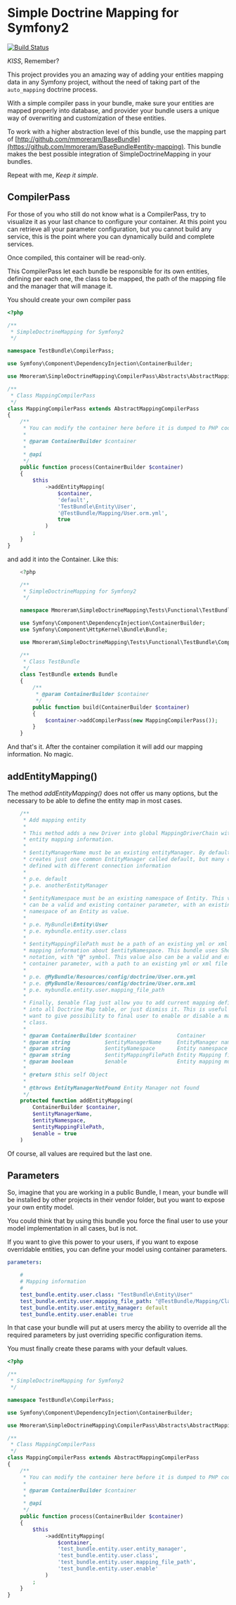 # Simple Doctrine Mapping for Symfony2

[![Build Status](https://img.shields.io/travis/mmoreram/SimpleDoctrineMapping.svg?style=flat-square)](https://travis-ci.org/mmoreram/SimpleDoctrineMapping)

*KISS*, Remember?

This project provides you an amazing way of adding your entities mapping data
in any Symfony project, without the need of taking part of the `auto_mapping`
doctrine process.

With a simple compiler pass in your bundle, make sure your entities are mapped
properly into database, and provider your bundle users a unique way of
overwriting and customization of these entities.

To work with a higher abstraction level of this bundle, use the mapping part of
[http://github.com/mmoreram/BaseBundle](https://github.com/mmoreram/BaseBundle#entity-mapping).
This bundle makes the best possible integration of SimpleDoctrineMapping in your
bundles.

Repeat with me, *Keep it simple*.

## CompilerPass

For those of you who still do not know what is a CompilerPass, try to visualize
it as your last chance to configure your container. At this point you can
retrieve all your parameter configuration, but you cannot build any service, this
is the point where you can dynamically build and complete services.

Once compiled, this container will be read-only.

This CompilerPass let each bundle be responsible for its own entities, defining
per each one, the class to be mapped, the path of the mapping file and the
manager that will manage it.

You should create your own compiler pass


``` php
<?php

/**
 * SimpleDoctrineMapping for Symfony2
 */

namespace TestBundle\CompilerPass;

use Symfony\Component\DependencyInjection\ContainerBuilder;

use Mmoreram\SimpleDoctrineMapping\CompilerPass\Abstracts\AbstractMappingCompilerPass;

/**
 * Class MappingCompilerPass
 */
class MappingCompilerPass extends AbstractMappingCompilerPass
{
    /**
     * You can modify the container here before it is dumped to PHP code.
     *
     * @param ContainerBuilder $container
     *
     * @api
     */
    public function process(ContainerBuilder $container)
    {
        $this
            ->addEntityMapping(
                $container,
                'default',
                'TestBundle\Entity\User',
                '@TestBundle/Mapping/User.orm.yml',
                true
            )
        ;
    }
}
```

and add it into the Container. Like this:

``` php
    <?php

    /**
     * SimpleDoctrineMapping for Symfony2
     */

    namespace Mmoreram\SimpleDoctrineMapping\Tests\Functional\TestBundle;

    use Symfony\Component\DependencyInjection\ContainerBuilder;
    use Symfony\Component\HttpKernel\Bundle\Bundle;

    use Mmoreram\SimpleDoctrineMapping\Tests\Functional\TestBundle\CompilerPass\MappingCompilerPass;

    /**
     * Class TestBundle
     */
    class TestBundle extends Bundle
    {
        /**
         * @param ContainerBuilder $container
         */
        public function build(ContainerBuilder $container)
        {
            $container->addCompilerPass(new MappingCompilerPass());
        }
    }
```

And that's it. After the container compilation it will add our mapping
information. No magic.


## addEntityMapping()

The method *addEntityMapping()* does not offer us many options, but the necessary
to be able to define the entity map in most cases.


``` php
    /**
     * Add mapping entity
     *
     * This method adds a new Driver into global MappingDriverChain with single
     * entity mapping information.
     *
     * $entityManagerName must be an existing entityManager. By default doctrine
     * creates just one common EntityManager called default, but many can be
     * defined with different connection information
     *
     * p.e. default
     * p.e. anotherEntityManager
     *
     * $entityNamespace must be an existing namespace of Entity. This value also
     * can be a valid and existing container parameter, with an existing
     * namespace of an Entity as value.
     *
     * p.e. MyBundle\Entity\User
     * p.e. mybundle.entity.user.class
     *
     * $entityMappingFilePath must be a path of an existing yml or xml file with
     * mapping information about $entityNamespace. This bundle uses Short Bundle
     * notation, with "@" symbol. This value also can be a valid and existing
     * container parameter, with a path to an existing yml or xml file as value.
     *
     * p.e. @MyBundle/Resources/config/doctrine/User.orm.yml
     * p.e. @MyBundle/Resources/config/doctrine/User.orm.xml
     * p.e. mybundle.entity.user.mapping_file_path
     *
     * Finally, $enable flag just allow you to add current mapping definition
     * into all Doctrine Map table, or just dismiss it. This is useful when you
     * want to give possibility to final user to enable or disable a mapping
     * class.
     *
     * @param ContainerBuilder $container             Container
     * @param string           $entityManagerName     EntityManager name
     * @param string           $entityNamespace       Entity namespace
     * @param string           $entityMappingFilePath Entity Mapping file path
     * @param boolean          $enable                Entity mapping must be included
     *
     * @return $this self Object
     *
     * @throws EntityManagerNotFound Entity Manager not found
     */
    protected function addEntityMapping(
        ContainerBuilder $container,
        $entityManagerName,
        $entityNamespace,
        $entityMappingFilePath,
        $enable = true
    )
```

Of course, all values are required but the last one.

## Parameters

So, imagine that you are working in a public Bundle, I mean, your bundle will be
installed by other projects in their vendor folder, but you want to expose your
own entity model.

You could think that by using this bundle you force the final user to use your
model implementation in all cases, but is not.

If you want to give this power to your users, if you want to expose overridable
entities, you can define your model using container parameters.

``` yml
parameters:

    #
    # Mapping information
    #
    test_bundle.entity.user.class: "TestBundle\Entity\User"
    test_bundle.entity.user.mapping_file_path: "@TestBundle/Mapping/Class.orm.yml"
    test_bundle.entity.user.entity_manager: default
    test_bundle.entity.user.enable: true
```

In that case your bundle will put at users mercy the ability to
override all the required parameters by just overriding specific configuration
items.

You must finally create these params with your default values.

``` php
<?php

/**
 * SimpleDoctrineMapping for Symfony2
 */

namespace TestBundle\CompilerPass;

use Symfony\Component\DependencyInjection\ContainerBuilder;

use Mmoreram\SimpleDoctrineMapping\CompilerPass\Abstracts\AbstractMappingCompilerPass;

/**
 * Class MappingCompilerPass
 */
class MappingCompilerPass extends AbstractMappingCompilerPass
{
    /**
     * You can modify the container here before it is dumped to PHP code.
     *
     * @param ContainerBuilder $container
     *
     * @api
     */
    public function process(ContainerBuilder $container)
    {
        $this
            ->addEntityMapping(
                $container,
                'test_bundle.entity.user.entity_manager',
                'test_bundle.entity.user.class',
                'test_bundle.entity.user.mapping_file_path',
                'test_bundle.entity.user.enable'
            )
        ;
    }
}
```
